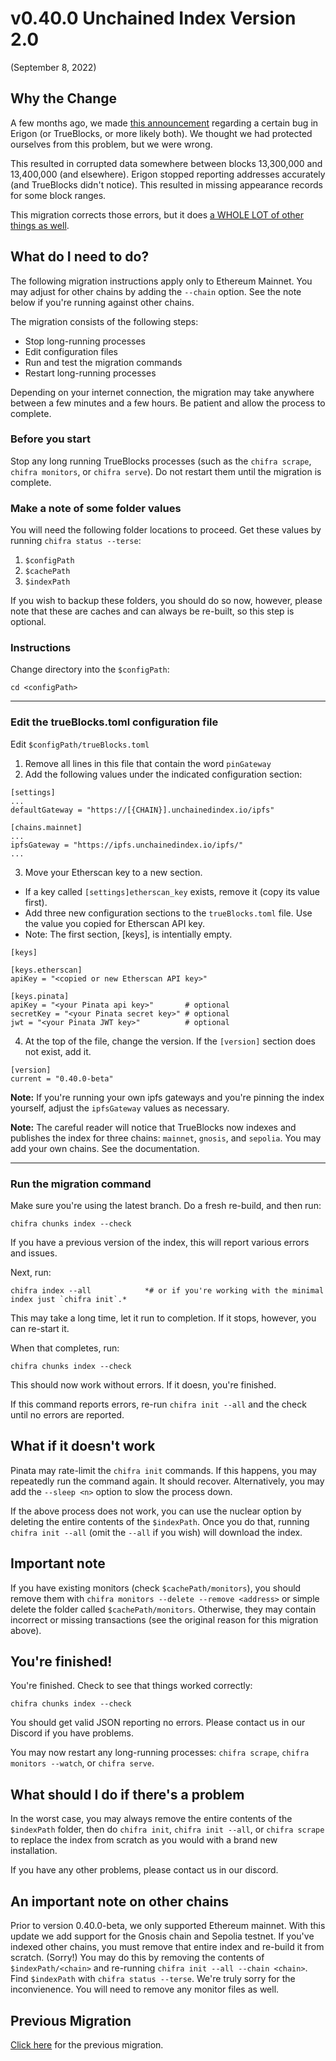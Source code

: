 # v0.40.0 Unchained Index Version 2.0

(September 8, 2022)

## Why the Change

A few months ago, we made [this announcement](https://discord.com/channels/570963863428661248/904527518948806686/955114745369854044)
regarding a certain bug in Erigon (or TrueBlocks, or more likely both). We thought we had protected ourselves from this problem,
but we were wrong.

This resulted in corrupted data somewhere between blocks 13,300,000 and 13,400,000 (and elsewhere).  Erigon stopped
reporting addresses accurately (and TrueBlocks didn't notice). This resulted in missing appearance records for
some block ranges.

This migration corrects those errors, but it does [a WHOLE LOT of other things as well](../../../CHANGES.md).

## What do I need to do?

The following migration instructions apply only to Ethereum Mainnet. You may adjust for other chains by adding the `--chain` option. See the note
below if you're running against other chains.

The migration consists of the following steps:

- Stop long-running processes
- Edit configuration files
- Run and test the migration commands
- Restart long-running processes

Depending on your internet connection, the migration may take anywhere between a few minutes and a few hours. Be patient and allow the process to complete.

### Before you start

Stop any long running TrueBlocks processes (such as the `chifra scrape`, `chifra monitors`, or `chifra serve`). Do not restart them until the migration is complete.

### Make a note of some folder values

You will need the following folder locations to proceed. Get these values by running `chifra status --terse`:

1. `$configPath`
2. `$cachePath`
3. `$indexPath`

If you wish to backup these folders, you should do so now, however, please note that these are caches and can always be re-built, so this step is optional.

### Instructions

Change directory into the `$configPath`:

```
cd <configPath>
```

----
### Edit the trueBlocks.toml configuration file

Edit `$configPath/trueBlocks.toml`

1. Remove all lines in this file that contain the word `pinGateway`
2. Add the following values under the indicated configuration section:

```[toml]
[settings]
...
defaultGateway = "https://[{CHAIN}].unchainedindex.io/ipfs"

[chains.mainnet]
...
ipfsGateway = "https://ipfs.unchainedindex.io/ipfs/"
...
```

3. Move your Etherscan key to a new section.
  - If a key called `[settings]etherscan_key` exists, remove it (copy its value first).
  - Add three new configuration sections to the `trueBlocks.toml` file. Use the value you copied for Etherscan API key.
  - Note: The first section, [keys], is intentially empty.

```
[keys]

[keys.etherscan]
apiKey = "<copied or new Etherscan API key>"

[keys.pinata]
apiKey = "<your Pinata api key>"       # optional
secretKey = "<your Pinata secret key>" # optional
jwt = "<your Pinata JWT key>"          # optional
```
4. At the top of the file, change the version. If the `[version]` section does not exist, add it.

```[toml]
[version]
current = "0.40.0-beta"
```

**Note:** If you're running your own ipfs gateways and you're pinning the index yourself, adjust the `ipfsGateway` values as necessary.

**Note:** The careful reader will notice that TrueBlocks now indexes and publishes the index for three chains: `mainnet`, `gnosis`, and `sepolia`. You may add your own chains. See the documentation.

----
### Run the migration command

Make sure you're using the latest branch. Do a fresh re-build, and then run:

```
chifra chunks index --check
```

If you have a previous version of the index, this will report various errors and issues.

Next, run:

```
chifra index --all            *# or if you're working with the minimal index just `chifra init`.*
```

This may take a long time, let it run to completion. If it stops, however, you can re-start it.

When that completes, run:

```
chifra chunks index --check
```

This should now work without errors. If it doesn, you're finished.

If this command reports errors, re-run `chifra init --all` and the check until no errors are reported.

## What if it doesn't work

Pinata may rate-limit the `chifra init` commands. If this happens, you may repeatedly run the command again. It should recover. Alternatively, you may add the `--sleep <n>` option to slow the process down.

If the above process does not work, you can use the nuclear option by deleting the entire contents of the `$indexPath`. Once you do that, running `chifra init --all` (omit the `--all` if you wish) will download the index.

## Important note

If you have existing monitors (check `$cachePath/monitors`), you should remove them with `chifra monitors --delete --remove <address>` or simple delete the folder called `$cachePath/monitors`. Otherwise, they may contain incorrect or missing transactions (see the original reason for this migration above).

## You're finished!

You're finished. Check to see that things worked correctly:

```[bash]
chifra chunks index --check
```

You should get valid JSON reporting no errors. Please contact us in our Discord if you have problems.

You may now restart any long-running processes: `chifra scrape`, `chifra monitors --watch`, or `chifra serve`.

## What should I do if there's a problem

In the worst case, you may always remove the entire contents of the `$indexPath` folder, then do `chifra init`, `chifra init --all`, or `chifra scrape` to replace the index from scratch as you would with a brand new installation.

If you have any other problems, please contact us in our discord.

## An important note on other chains

Prior to version 0.40.0-beta, we only supported Ethereum mainnet. With this update we add support for the Gnosis chain and Sepolia testnet. If you've indexed other chains, you must remove that entire index and re-build it from scratch. (Sorry!) You may do this by removing the contents of `$indexPath/<chain>` and re-running `chifra init --all --chain <chain>`. Find `$indexPath` with `chifra status --terse`. We're truly sorry for the inconvienence. You will need to remove any monitor files as well.

## Previous Migration

[Click here](./README-v0.30.0.md) for the previous migration.

